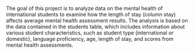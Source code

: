 The goal of this project is to analyze data on the mental health of international students to examine how the length of stay (column stay) affects average mental health assessment results. The analysis is based on the data contained in the students table, which includes information about various student characteristics, such as student type (international or domestic), language proficiency, age, length of stay, and scores from mental health assessments.
